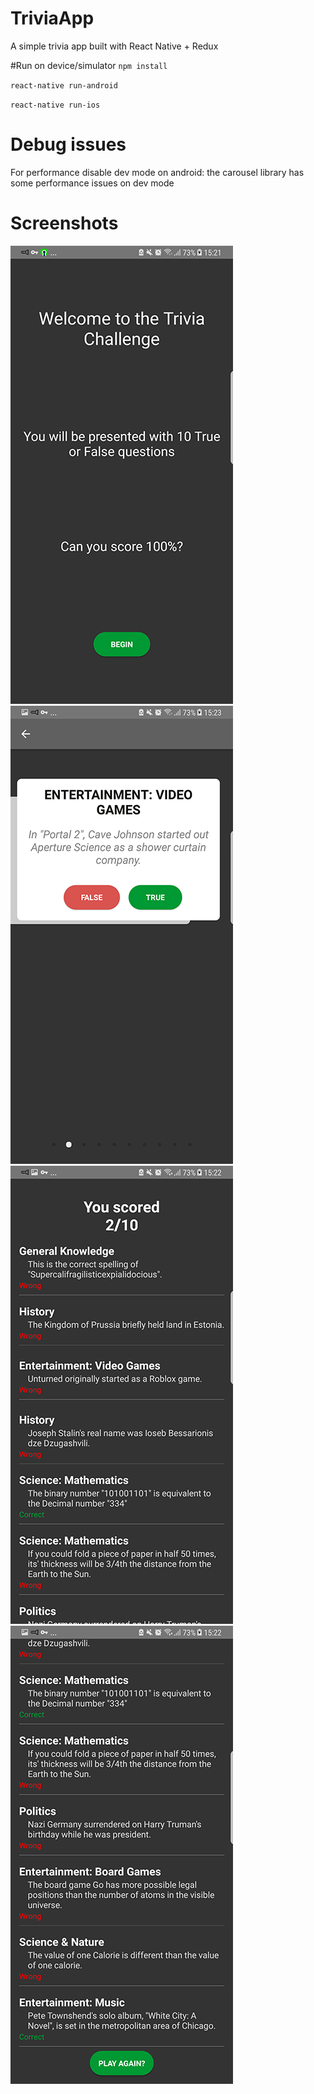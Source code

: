# TriviaApp
A simple trivia app built with React Native + Redux

#Run on device/simulator
`npm install`

`react-native run-android`

`react-native run-ios`

# Debug issues
For performance disable dev mode on android: the carousel library has some performance issues on dev mode

# Screenshots

![alt text](public/1.png)
![alt text](public/2.png)
![alt text](public/3.png)
![alt text](public/4.png)
